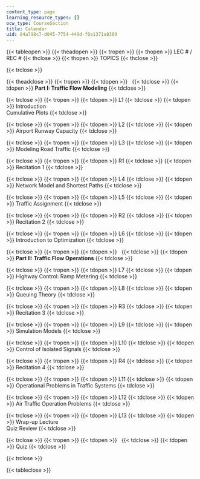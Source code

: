 ```yaml
---
content_type: page
learning_resource_types: []
ocw_type: CourseSection
title: Calendar
uid: 84a798c7-d045-7754-449d-f6e1371a8309
---
```


{{< tableopen >}}
{{< theadopen >}}
{{< tropen >}}
{{< thopen >}}
LEC # / REC #
{{< thclose >}}
{{< thopen >}}
TOPICS
{{< thclose >}}

{{< trclose >}}

{{< theadclose >}}
{{< tropen >}}
{{< tdopen >}}
 
{{< tdclose >}}
{{< tdopen >}}
**Part I: Traffic Flow Modeling**
{{< tdclose >}}

{{< trclose >}}
{{< tropen >}}
{{< tdopen >}}
L1
{{< tdclose >}}
{{< tdopen >}}
Introduction  
Cumulative Plots
{{< tdclose >}}

{{< trclose >}}
{{< tropen >}}
{{< tdopen >}}
L2
{{< tdclose >}}
{{< tdopen >}}
Airport Runway Capacity
{{< tdclose >}}

{{< trclose >}}
{{< tropen >}}
{{< tdopen >}}
L3
{{< tdclose >}}
{{< tdopen >}}
Modeling Road Traffic
{{< tdclose >}}

{{< trclose >}}
{{< tropen >}}
{{< tdopen >}}
R1
{{< tdclose >}}
{{< tdopen >}}
Recitation 1
{{< tdclose >}}

{{< trclose >}}
{{< tropen >}}
{{< tdopen >}}
L4
{{< tdclose >}}
{{< tdopen >}}
Network Model and Shortest Paths
{{< tdclose >}}

{{< trclose >}}
{{< tropen >}}
{{< tdopen >}}
L5
{{< tdclose >}}
{{< tdopen >}}
Traffic Assignment
{{< tdclose >}}

{{< trclose >}}
{{< tropen >}}
{{< tdopen >}}
R2
{{< tdclose >}}
{{< tdopen >}}
Recitation 2
{{< tdclose >}}

{{< trclose >}}
{{< tropen >}}
{{< tdopen >}}
L6
{{< tdclose >}}
{{< tdopen >}}
Introduction to Optimization
{{< tdclose >}}

{{< trclose >}}
{{< tropen >}}
{{< tdopen >}}
 
{{< tdclose >}}
{{< tdopen >}}
**Part II: Traffic Flow Operations**
{{< tdclose >}}

{{< trclose >}}
{{< tropen >}}
{{< tdopen >}}
L7
{{< tdclose >}}
{{< tdopen >}}
Highway Control: Ramp Metering
{{< tdclose >}}

{{< trclose >}}
{{< tropen >}}
{{< tdopen >}}
L8
{{< tdclose >}}
{{< tdopen >}}
Queuing Theory
{{< tdclose >}}

{{< trclose >}}
{{< tropen >}}
{{< tdopen >}}
R3
{{< tdclose >}}
{{< tdopen >}}
Recitation 3
{{< tdclose >}}

{{< trclose >}}
{{< tropen >}}
{{< tdopen >}}
L9
{{< tdclose >}}
{{< tdopen >}}
Simulation Models
{{< tdclose >}}

{{< trclose >}}
{{< tropen >}}
{{< tdopen >}}
L10
{{< tdclose >}}
{{< tdopen >}}
Control of Isolated Signals
{{< tdclose >}}

{{< trclose >}}
{{< tropen >}}
{{< tdopen >}}
R4
{{< tdclose >}}
{{< tdopen >}}
Recitation 4
{{< tdclose >}}

{{< trclose >}}
{{< tropen >}}
{{< tdopen >}}
L11
{{< tdclose >}}
{{< tdopen >}}
Operational Problems in Traffic Systems
{{< tdclose >}}

{{< trclose >}}
{{< tropen >}}
{{< tdopen >}}
L12
{{< tdclose >}}
{{< tdopen >}}
Air Traffic Operation Problems
{{< tdclose >}}

{{< trclose >}}
{{< tropen >}}
{{< tdopen >}}
L13
{{< tdclose >}}
{{< tdopen >}}
Wrap-up Lecture  
Quiz Review
{{< tdclose >}}

{{< trclose >}}
{{< tropen >}}
{{< tdopen >}}
 
{{< tdclose >}}
{{< tdopen >}}
Quiz
{{< tdclose >}}

{{< trclose >}}

{{< tableclose >}}